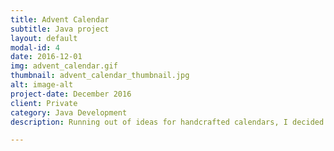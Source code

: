 ```yaml
---
title: Advent Calendar
subtitle: Java project
layout: default
modal-id: 4
date: 2016-12-01
img: advent_calendar.gif
thumbnail: advent_calendar_thumbnail.jpg
alt: image-alt
project-date: December 2016
client: Private
category: Java Development
description: Running out of ideas for handcrafted calendars, I decided to go all nerdy and build a digital advents calendar to follow our annual christmas tradition. Every day, my boyfried would recieve a puzzle that he had to solve. The answer was then to be filled into the day's calendar page - if it matched, he would recieve a hint for the "final question", elsewise he would have to try again. The GUI was built with Javafx, and almost all texts were generated with random templates I created to make the app appear more dynamic. It was a lot of work, but definetely worth it! 

---
```

